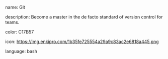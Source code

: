 name: Git

description: Become a master in the de facto standard of version control for teams.

color: C17B57

icon: https://img.enkipro.com/1b35fe725554a29a9c83ac2e6818a445.png

language: bash
